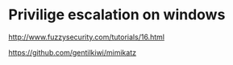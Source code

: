 # Privilige escalation on windows

http://www.fuzzysecurity.com/tutorials/16.html

https://github.com/gentilkiwi/mimikatz

